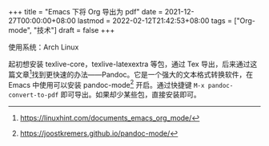 +++
title = "Emacs 下将 Org 导出为 pdf"
date = 2021-12-27T00:00:00+08:00
lastmod = 2022-02-12T21:42:53+08:00
tags = ["Org-mode", "技术"]
draft = false
+++

使用系统：Arch Linux

起初想安装 texlive-core，texlive-latexextra 等包，通过 Tex 导出，后来通过这篇文章[^fn:1]找到更快速的办法——Pandoc。它是一个强大的文本格式转换软件，在 Emacs 中使用可以安装 pandoc-mode[^fn:2] 开启。通过快捷键 `M-x pandoc-convert-to-pdf` 即可导出。如果却少某些包，直接安装即可。

[^fn:1]: <https://linuxhint.com/documents_emacs_org_mode/>
[^fn:2]: <https://joostkremers.github.io/pandoc-mode/>